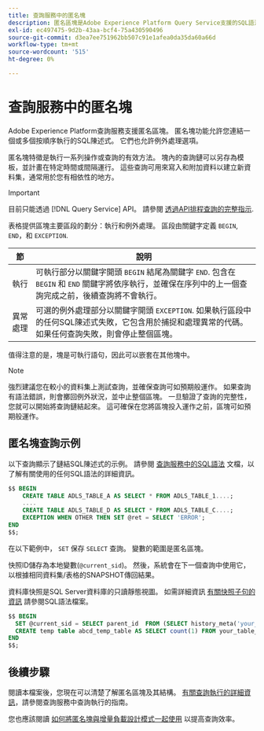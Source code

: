 ```yaml
---
title: 查詢服務中的匿名塊
description: 匿名區塊是Adobe Experience Platform Query Service支援的SQL語法，可讓您有效執行查詢序列
exl-id: ec497475-9d2b-43aa-bcf4-75a430590496
source-git-commit: d3ea7ee751962bb507c91e1afea0da35da60a66d
workflow-type: tm+mt
source-wordcount: '515'
ht-degree: 0%

---
```


# 查詢服務中的匿名塊

Adobe Experience Platform查詢服務支援匿名區塊。 匿名塊功能允許您連結一個或多個按順序執行的SQL陳述式。 它們也允許例外處理選項。

匿名塊特徵是執行一系列操作或查詢的有效方法。 塊內的查詢鏈可以另存為模板，並計畫在特定時間或間隔運行。 這些查詢可用來寫入和附加資料以建立新資料集，通常用於您有相依性的地方。

>[!IMPORTANT]
>
>目前只能透過 [!DNL Query Service] API。 請參閱 [透過API排程查詢的完整指示](../api/scheduled-queries.md).

表格提供區塊主要區段的劃分：執行和例外處理。 區段由關鍵字定義 `BEGIN`, `END`，和 `EXCEPTION`.

| 節 | 說明 |
|---|---|
| 執行 | 可執行部分以關鍵字開頭 `BEGIN` 結尾為關鍵字 `END`. 包含在 `BEGIN` 和 `END` 關鍵字將依序執行，並確保在序列中的上一個查詢完成之前，後續查詢將不會執行。 |
| 異常處理 | 可選的例外處理部分以關鍵字開頭 `EXCEPTION`. 如果執行區段中的任何SQL陳述式失敗，它包含用於捕捉和處理異常的代碼。 如果任何查詢失敗，則會停止整個區塊。 |

值得注意的是，塊是可執行語句，因此可以嵌套在其他塊中。

>[!NOTE]
>
> 強烈建議您在較小的資料集上測試查詢，並確保查詢可如預期般運作。 如果查詢有語法錯誤，則會擲回例外狀況，並中止整個區塊。 一旦驗證了查詢的完整性，您就可以開始將查詢鏈結起來。 這可確保在您將區塊投入運作之前，區塊可如預期般運作。

## 匿名塊查詢示例

以下查詢顯示了鏈結SQL陳述式的示例。 請參閱 [查詢服務中的SQL語法](../sql/syntax.md) 文檔，以了解有關使用的任何SQL語法的詳細資訊。

```SQL
$$ BEGIN
    CREATE TABLE ADLS_TABLE_A AS SELECT * FROM ADLS_TABLE_1....;
    ....
    CREATE TABLE ADLS_TABLE_D AS SELECT * FROM ADLS_TABLE_C....; 
    EXCEPTION WHEN OTHER THEN SET @ret = SELECT 'ERROR';
END
$$;
```

在以下範例中， `SET` 保存 `SELECT` 查詢。 變數的範圍是匿名區塊。

快照ID儲存為本地變數(`@current_sid`)。 然後，系統會在下一個查詢中使用它，以根據相同資料集/表格的SNAPSHOT傳回結果。

資料庫快照是SQL Server資料庫的只讀靜態視圖。 如需詳細資訊 [有關快照子句的資訊](../sql/syntax.md#SNAPSHOT-clause) 請參閱SQL語法檔案。

```SQL
$$ BEGIN                                             
  SET @current_sid = SELECT parent_id  FROM (SELECT history_meta('your_table_name')) WHERE  is_current = true;
  CREATE temp table abcd_temp_table AS SELECT count(1) FROM your_table_name  SNAPSHOT SINCE @current_sid;                                                                                           
END
$$;
```

## 後續步驟

閱讀本檔案後，您現在可以清楚了解匿名區塊及其結構。 [有關查詢執行的詳細資訊](../best-practices/writing-queries.md)，請參閱查詢服務中查詢執行的指南。

您也應該閱讀 [如何將匿名塊與增量負載設計模式一起使用](./incremental-load.md) 以提高查詢效率。
